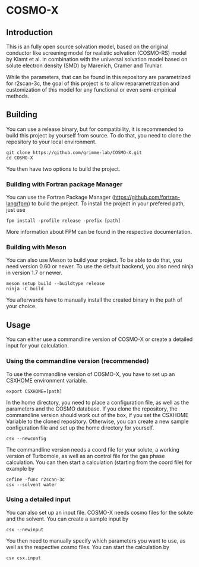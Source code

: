 # COSMO-X

## Introduction
This is an fully open source solvation model, based on the original 
conductor like screening model for realistic solvation (COSMO-RS) model by Klamt et al. in combination with the
universal solvation model based on solute electron density (SMD) by Marenich, Cramer and Truhlar.

While the parameters, that can be found in this repository are parametrized for r2scan-3c, the goal of this project is to allow reparametrization and
customization of this model for any functional or even semi-empirical methods.

## Building
You can use a release binary, but for compatibility, it is recommended to build this project by yourself from source. 
To do that, you need to clone the repository to your local environment.
```
git clone https://github.com/grimme-lab/COSMO-X.git
cd COSMO-X
```
You then have two options to build the project.

### Building with Fortran package Manager
You can use the Fortran Package Manager (https://github.com/fortran-lang/fpm) to build the project.
To install the project in your prefered path, just use 
```
fpm install -profile release -prefix [path]
```

More information about FPM can be found in the respective documentation.

### Building with Meson
You can also use Meson to build your project. To be able to do that, you need version 0.60 or newer.
To use the default backend, you also need ninja in version 1.7 or newer.
```
meson setup build --buildtype release
ninja -C build
```
You afterwards have to manually install the created binary in the path of your choice.

## Usage
You can either use a commandline version of COSMO-X or create a detailed input for your calculation.

### Using the commandline version (recommended)
To use the commandline version of COSMO-X, you have to set up an CSXHOME environment variable.
```
export CSXHOME=[path]
```
In the home directory, you need to place a configuration file, as well as the parameters and the COSMO database.
If you clone the repository, the commandline version should work out of the box, if you set the CSXHOME Variable to the cloned repository.
Otherwise, you can create a new sample configuration file and set up the home directory for yourself.
```
csx --newconfig
```
The commandline version needs a coord file for your solute, a working version of Turbomole, as well as an control file for the gas phase calculation.
You can then start a calculation (starting from the coord file) for example by
```
cefine -func r2scan-3c
csx --solvent water
```

### Using a detailed input
You can also set up an input file. COSMO-X needs cosmo files for the solute and the solvent. You can create a sample input by
```
csx --newinput
```
You then need to manually specify which parameters you want to use, as well as the respective cosmo files. You can start the calculation by
```
csx csx.input
```